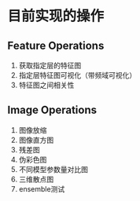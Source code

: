 # 目前实现的操作
## Feature Operations
1. 获取指定层的特征图
2. 指定层特征图可视化（带频域可视化）
3. 特征图之间相关性

## Image Operations
1. 图像放缩
2. 图像直方图
3. 残差图
4. 伪彩色图
5. 不同模型参数量对比图
6. 三维散点图
7. ensemble测试